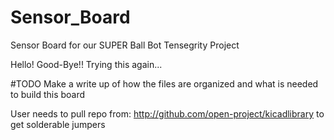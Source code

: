 Sensor_Board
============

Sensor Board for our SUPER Ball Bot Tensegrity Project

Hello! Good-Bye!! Trying this again...

#TODO Make a write up of how the files are organized and what is needed to build this board

User needs to pull repo from: http://github.com/open-project/kicadlibrary to get solderable jumpers
